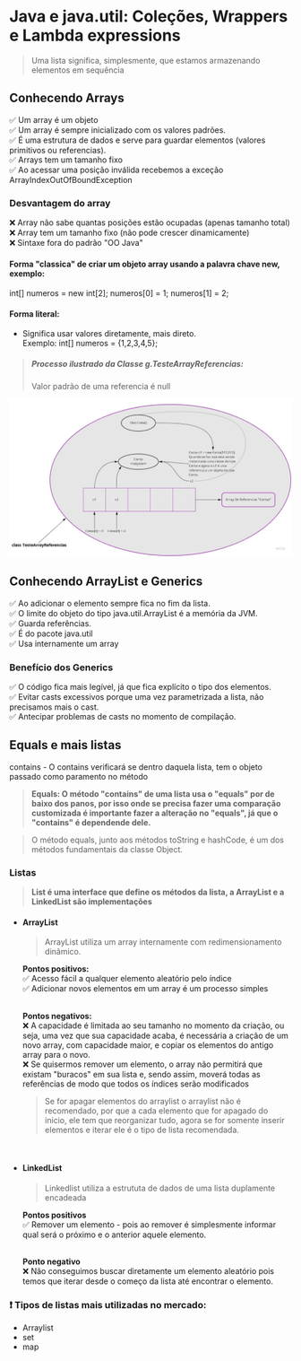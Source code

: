 # Java e java.util: Coleções, Wrappers e Lambda expressions

> Uma lista significa, simplesmente, que estamos armazenando elementos em sequência

## Conhecendo Arrays
✅ Um array é um objeto<br>
✅ Um array é sempre inicializado com os valores padrões.<br>
✅ É uma estrutura de dados e serve para guardar elementos (valores primitivos ou referencias).<br>
✅ Arrays tem um tamanho fixo<br>
✅ Ao acessar uma posição inválida recebemos a exceção ArrayIndexOutOfBoundException

### Desvantagem do array
❌ Array não sabe quantas posições estão ocupadas (apenas tamanho total)<br>
❌ Array tem um tamanho fixo (não pode crescer dinamicamente)<br>
❌ Sintaxe fora do padrão "OO Java"

#### Forma "classica" de criar um objeto array usando a palavra chave new, exemplo:

int[] numeros = new int[2];
numeros[0] = 1;
numeros[1] = 2;

#### Forma literal:
- Significa usar valores diretamente, mais direto.<br>
Exemplo: int[] numeros = {1,2,3,4,5};

> ##### Processo ilustrado da Classe g.TesteArrayReferencias:
> Valor padrão de uma referencia é null

<img alt="TesteArrayReferencias" src="./ArrayWithCast/src/TestaArrayReferencias.jpg">

## Conhecendo ArrayList e Generics
✅ Ao adicionar o elemento sempre fica no fim da lista.<br>
✅ O limite do objeto do tipo java.util.ArrayList é a memória da JVM.<br>
✅ Guarda referências.<br>
✅ É do pacote java.util<br>
✅ Usa internamente um array

### Benefício dos Generics
✅ O código fica mais legível, já que fica explícito o tipo dos elementos.<br>
✅ Evitar casts excessivos porque uma vez parametrizada a lista, não precisamos mais o cast.<br>
✅ Antecipar problemas de casts no momento de compilação.
️

## Equals e mais listas
contains - O contains verificará se dentro daquela lista, tem o objeto passado como paramento no método
<strong>
> Equals: O método "contains" de uma lista usa o "equals" por de baixo dos panos, por isso onde se precisa fazer uma comparação customizada é importante fazer a alteração no "equals", já que o "contains" é dependende dele.
</strong> 

> O método equals, junto aos métodos toString e hashCode, é um dos métodos fundamentais da classe Object.


### Listas

> <strong> List é uma interface que define os métodos da lista, a ArrayList e a LinkedList são implementações</strong>

* #### ArrayList
  > ArrayList  utiliza um array internamente com redimensionamento dinâmico.

    <strong>Pontos positivos:</strong><br>
✅ Acesso fácil a qualquer elemento aleatório pelo índice<br>
✅ Adicionar novos elementos em um array é um processo simples<br><br>

    <strong>Pontos negativos:</strong><br>
❌ A capacidade é limitada ao seu tamanho no momento da criação, ou seja, uma vez que sua capacidade acaba, é necessária a criação de um novo array, com capacidade maior, e copiar os elementos do antigo array para o novo.<br>
❌ Se quisermos remover um elemento, o array não permitirá que existam "buracos" em sua lista e, sendo assim, moverá todas as referências de modo que todos os índices serão modificados

    > Se for apagar elementos do arraylist o arraylist não é recomendado, por que a cada elemento que for apagado do inicio, ele tem que reorganizar tudo, agora se for somente inserir elementos e iterar ele é o tipo de lista recomendada.

<br>

* #### LinkedList
  > Linkedlist utiliza a estrututa de dados de uma lista duplamente encadeada

  <strong>Pontos positivos</strong><br>
  ✅ Remover um elemento - pois ao remover é simplesmente informar qual será o próximo e o anterior aquele elemento.<br><br>

  <strong>Ponto negativo</strong><br>
  ❌ Não conseguimos buscar diretamente um elemento aleatório pois temos que iterar desde o começo da lista até encontrar o elemento.



### ❗ Tipos de listas mais utilizadas no mercado:
* Arraylist
* set
* map
